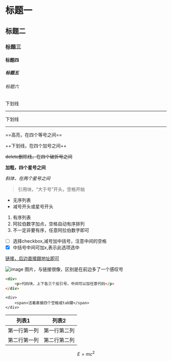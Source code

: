 # 标题一
## 标题二
### 标题三
#### 标题四
##### 标题五
###### 标题六

下划线
- - -
下划线
* * *

==高亮，在四个等号之间==


++下划线，在四个加号之间++

~~delete删除线，在四个破折号之间~~


**加粗，四个星号之间**

*斜体，在两个星号之间*

> 引用块，“大于号”开头，空格开始

- 无序列表
- 减号开头或星号开头

1. 有序列表
2. 阿拉伯数字加点，空格自动有序排列
3. 不一定非要有序，任意阿拉伯数字即可

- [ ] 选择checkbox,减号加中括号，注意中间的空格
- [x] 中括号中间可加x,表示此选项选中

[链接，后边直接跟地址即可](https://www.baidu.com/)

![image](https://caifunc.com:443/images/logo.png) 图片，与链接很像，区别是在前边多了一个感叹号

```html
<div>
    <p>代码块，上下各三个反引号，中间可以加任意代码</p>   
</div>
```
    <div>
        <span>活着直接四个空格或tab键</span>
    </div>

列表1 | 列表2
---|---
第一行第一列 | 第一行第二列
第二行第一列 | 第二行第二列

```math 
E = mc^2
```


